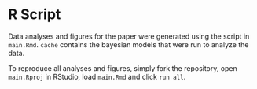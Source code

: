 # R Script

Data analyses and figures for the paper were generated using the script in `main.Rmd`. `cache` contains the bayesian models that were run to analyze the data. 

To reproduce all analyses and figures, simply fork the repository, open `main.Rproj` in RStudio, load `main.Rmd` and click `run all`.